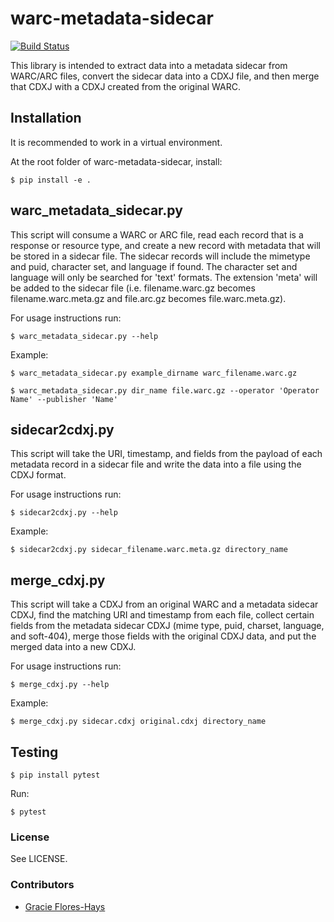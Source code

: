 # warc-metadata-sidecar

[![Build Status](https://github.com/unt-libraries/warc-metadata-sidecar/actions/workflows/test.yml/badge.svg?branch=main)](https://github.com/unt-libraries/warc-metadata-sidecar/actions)

This library is intended to extract data into a metadata sidecar from WARC/ARC files, convert the
sidecar data into a CDXJ file, and then merge that CDXJ with a CDXJ created from the original WARC.

## Installation

It is recommended to work in a virtual environment.

At the root folder of warc-metadata-sidecar, install:

    $ pip install -e .

## warc_metadata_sidecar.py

This script will consume a WARC or ARC file, read each record that is a response or resource type,
and create a new record with metadata that will be stored in a sidecar file. The sidecar records
will include the mimetype and puid, character set, and language if found. The character set and
language will only be searched for 'text' formats. The extension 'meta' will be added to the
sidecar file
(i.e. filename.warc.gz becomes filename.warc.meta.gz and file.arc.gz becomes file.warc.meta.gz).

For usage instructions run:

    $ warc_metadata_sidecar.py --help

Example:

    $ warc_metadata_sidecar.py example_dirname warc_filename.warc.gz

    $ warc_metadata_sidecar.py dir_name file.warc.gz --operator 'Operator Name' --publisher 'Name'

## sidecar2cdxj.py

This script will take the URI, timestamp, and fields from the payload of each metadata record in a
sidecar file and write the data into a file using the CDXJ format.

For usage instructions run:

    $ sidecar2cdxj.py --help

Example:

    $ sidecar2cdxj.py sidecar_filename.warc.meta.gz directory_name

## merge_cdxj.py

This script will take a CDXJ from an original WARC and a metadata sidecar CDXJ, find the matching URI and
timestamp from each file, collect certain fields from the metadata sidecar CDXJ (mime type, puid,
charset, language, and soft-404), merge those fields with the original CDXJ data, and put the
merged data into a new CDXJ.

For usage instructions run:

    $ merge_cdxj.py --help

Example:

    $ merge_cdxj.py sidecar.cdxj original.cdxj directory_name

## Testing

    $ pip install pytest

Run:

    $ pytest

### License

See LICENSE.

### Contributors

- [Gracie Flores-Hays](https://github.com/gracieflores)